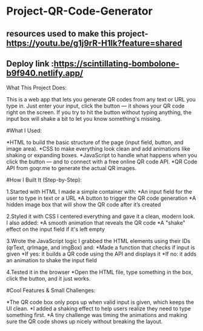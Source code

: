# Project-QR-Code-Generator 
## resources used to make this project-https://youtu.be/g1j9rR-H1lk?feature=shared
## Deploy link :https://scintillating-bombolone-b9f940.netlify.app/
What This Project Does:

This is a web app that lets you generate QR codes from any text or URL you type in. Just enter your input, click the button — it shows your QR code right on the screen. If you try to hit the button without typing anything, the input box will shake a bit to let you know something's missing.

#What I Used:

*HTML to build the basic structure of the page (input field, button, and image area).
*CSS to make everything look clean and add animations like shaking or expanding boxes.
*JavaScript to handle what happens when you click the button — and to connect with a free online QR code API.
*QR Code API from goqr.me to generate the actual QR images.


#How I Built It (Step-by-Step):

1.Started with HTML
I made a simple container with:
*An input field for the user to type in text or a URL
*A button to trigger the QR code generation
*A hidden image box that will show the QR code after it’s created

2.Styled it with CSS
I centered everything and gave it a clean, modern look. I also added:
*A smooth animation that reveals the QR code
*A "shake" effect on the input field if it's left empty

3.Wrote the JavaScript logic
I grabbed the HTML elements using their IDs (qrText, qrImage, and imgBox) and:
*Made a function that checks if input is given
*If yes: it builds a QR code using the API and displays it
*If no: it adds an animation to shake the input field

4.Tested it in the browser
*Open the HTML file, type something in the box, click the button, and it just works.


#Cool Features & Small Challenges:

*The QR code box only pops up when valid input is given, which keeps the UI clean.
*I added a shaking effect to help users realize they need to type something first.
*A tiny challenge was timing the animations and making sure the QR code shows up nicely without breaking the layout.







